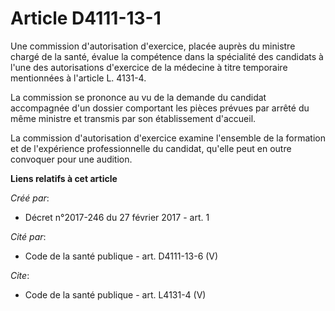 # Article D4111-13-1

Une commission d'autorisation d'exercice, placée auprès du ministre chargé de la santé, évalue la compétence dans la
spécialité des candidats à l'une des autorisations d'exercice de la médecine à titre temporaire mentionnées à l'article L.
4131-4. 

La commission se prononce au vu de la demande du candidat accompagnée d'un dossier comportant les pièces prévues par arrêté
du même ministre et transmis par son établissement d'accueil. 

La commission d'autorisation d'exercice examine l'ensemble de la formation et de l'expérience professionnelle du candidat,
qu'elle peut en outre convoquer pour une audition.

**Liens relatifs à cet article**

_Créé par_:

  - Décret n°2017-246 du 27 février 2017 - art. 1

_Cité par_:

  - Code de la santé publique - art. D4111-13-6 (V)

_Cite_:

  - Code de la santé publique - art. L4131-4 (V)
